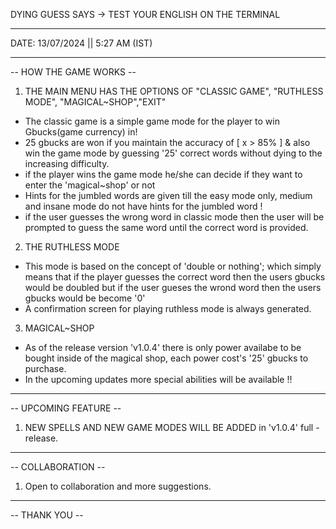 DYING GUESS SAYS -> TEST YOUR ENGLISH ON THE TERMINAL
___________________________________
DATE: 13/07/2024  ||  5:27 AM (IST)
___________________________________

-- HOW THE GAME WORKS --


1) THE MAIN MENU HAS THE OPTIONS OF "CLASSIC GAME", "RUTHLESS MODE", "MAGICAL~SHOP","EXIT"
   
- The classic game is a simple game mode for the player to win Gbucks(game currency) in!
- 25 gbucks are won if you maintain the accuracy of [ x > 85% ] & also win the game mode by guessing '25' correct words without dying to the
  increasing difficulty.
- if the player wins the game mode he/she can decide if they want to enter the 'magical~shop' or not
- Hints for the jumbled words are given till the easy mode only, medium and insane mode do not have hints for the jumbled word !
- if the user guesses the wrong word in classic mode then the user will be prompted to guess the same word until the correct word is provided.

2) THE RUTHLESS MODE
   
- This mode is based on the concept of 'double or nothing'; which simply means that if the player guesses the correct word then the users gbucks would be doubled
  but if the user gueses the wrond word then the users gbucks would be become '0'
- A confirmation screen for playing ruthless mode is always generated.

3) MAGICAL~SHOP
   
- As of the release version 'v1.0.4' there is only power availabe to be bought inside of the magical shop, each power cost's '25' gbucks to purchase.
- In  the upcoming updates more special abilities will be available !!

_______________________
-- UPCOMING FEATURE --

1) NEW SPELLS AND NEW GAME MODES WILL BE ADDED in 'v1.0.4' full - release.
   
_______________________
-- COLLABORATION --


1) Open to collaboration and more suggestions.
   
_______________________
-- THANK YOU --

